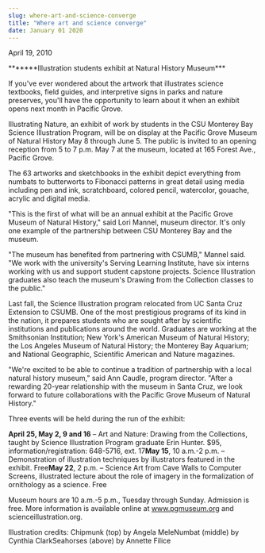 ```yaml
---
slug: where-art-and-science-converge
title: "Where art and science converge"
date: January 01 2020
---
```


 
<p>April 19, 2010</p>
<p>*******Illustration students exhibit at Natural History Museum***</p>
<p>
  If you've ever wondered about the artwork that illustrates science textbooks,
  field guides, and interpretive signs in parks and nature preserves, you'll
  have the opportunity to learn about it when an exhibit opens next month in
  Pacific Grove.
</p>
<p>
  Illustrating Nature, an exhibit of work by students in the CSU Monterey Bay
  Science Illustration Program, will be on display at the Pacific Grove Museum
  of Natural History May 8 through June 5. The public is invited to an opening
  reception from 5 to 7 p.m. May 7 at the museum, located at 165 Forest Ave.,
  Pacific Grove.
</p>
<p>
  The 63 artworks and sketchbooks in the exhibit depict everything from numbats
  to butterworts to Fibonacci patterns in great detail using media including pen
  and ink, scratchboard, colored pencil, watercolor, gouache, acrylic and
  digital media.
</p>
<p>
  "This is the first of what will be an annual exhibit at the Pacific Grove
  Museum of Natural History," said Lori Mannel, museum director. It's only one
  example of the partnership between CSU Monterey Bay and the museum.
</p>
<p>
  "The museum has benefited from partnering with CSUMB," Mannel said. "We work
  with the university's Serving Learning Institute, have six interns working
  with us and support student capstone projects. Science Illustration graduates
  also teach the museum's Drawing from the Collection classes to the public."
</p>
<p>
  Last fall, the Science Illustration program relocated from UC Santa Cruz
  Extension to CSUMB. One of the most prestigious programs of its kind in the
  nation, it prepares students who are sought after by scientific institutions
  and publications around the world. Graduates are working at the Smithsonian
  Institution; New York's American Museum of Natural History; the Los Angeles
  Museum of Natural History; the Monterey Bay Aquarium; and National Geographic,
  Scientific American and Nature magazines.
</p>
<p>
  "We're excited to be able to continue a tradition of partnership with a local
  natural history museum," said Ann Caudle, program director. "After a rewarding
  20-year relationship with the museum in Santa Cruz, we look forward to future
  collaborations with the Pacific Grove Museum of Natural History."
</p>
<p>Three events will be held during the run of the exhibit:</p>
<p>
  <strong>April 25, May 2, 9 and 16</strong> – Art and Nature: Drawing from the
  Collections, taught by Science Illustration Program graduate Erin Hunter. $95,
  information/registration: 648-5716, ext. 17<strong>May 15</strong>, 10 a.m.-2
  p.m. – Demonstration of illustration techniques by illustrators featured in
  the exhibit. Free<strong>May 22</strong>, 2 p.m. – Science Art from Cave Walls
  to Computer Screens, illustrated lecture about the role of imagery in the
  formalization of ornithology as a science. Free
</p>
<p>
  Museum hours are 10 a.m.-5 p.m., Tuesday through Sunday. Admission is free.
  More information is available online at
  <a href="https://www.pgmuseum.org/">www.pgmuseum.org</a> and
  scienceillustration.org.
</p>
<p></p>
<p></p>
<p>
  Illustration credits: Chipmunk (top) by Angela MeleNumbat (middle) by Cynthia
  ClarkSeahorses (above) by Annette Filice
</p>
<p></p>
<p></p>
<p></p>
 
